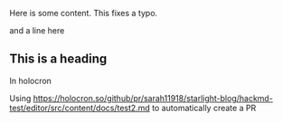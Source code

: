 Here is some content. This fixes a typo.

and a line here

## This is a heading

In holocron

Using <https://holocron.so/github/pr/sarah11918/starlight-blog/hackmd-test/editor/src/content/docs/test2.md> to automatically create a PR
